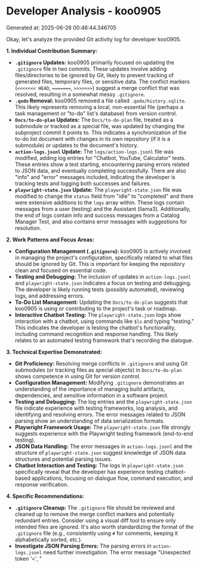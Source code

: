 # Developer Analysis - koo0905
Generated at: 2025-06-28 00:46:44.346705

Okay, let's analyze the provided Git activity log for developer koo0905.

**1. Individual Contribution Summary:**

*   **`.gitignore` Updates:** koo0905 primarily focused on updating the `.gitignore` file in two commits. These updates involve adding files/directories to be ignored by Git, likely to prevent tracking of generated files, temporary files, or sensitive data. The conflict markers (`<<<<<<< HEAD`, `=======`, `>>>>>>>`) suggest a merge conflict that was resolved, resulting in a somewhat messy `.gitignore`.
*   **`.qodo` Removal:** koo0905 removed a file called `.qodo/history.sqlite`.  This likely represents removing a local, non-essential file (perhaps a task management or "to-do" list's database) from version control.
*   **`Docs/to-do-plan` Updates:** The `Docs/to-do-plan` file, treated as a submodule or tracked as a special file, was updated by changing the subproject commit it points to. This indicates a synchronization of the to-do list document with changes in its own repository (if it is a submodule) or updates to the document's history.
*   **`action-logs.jsonl` Update:** The `logs/action-logs.jsonl` file was modified, adding log entries for "Chatbot, YouTube, Calculator" tests. These entries show a test starting, encountering parsing errors related to JSON data, and eventually completing successfully.  There are also "info" and "error" messages included, indicating the developer is tracking tests and logging both successes and failures.
*   **`playwright-state.json` Update:** The `playwright-state.json` file was modified to change the `status` field from "idle" to "completed" and there were extensive additions to the `logs` array within. These logs contain messages from a user (testing) and the Assistant (llama3). Additionally, the end of logs contain info and success messages from a Catalog Manager Test, and also contains error messages with suggestions for resolution.

**2. Work Patterns and Focus Areas:**

*   **Configuration Management (`.gitignore`):**  koo0905 is actively involved in managing the project's configuration, specifically related to what files should be ignored by Git.  This is important for keeping the repository clean and focused on essential code.
*   **Testing and Debugging:** The inclusion of updates in `action-logs.jsonl` and `playwright-state.json` indicates a focus on testing and debugging. The developer is likely running tests (possibly automated), reviewing logs, and addressing errors.
*   **To-Do List Management:** Updating the `Docs/to-do-plan` suggests that koo0905 is using or contributing to the project's task or roadmap.
*   **Interactive Chatbot Testing:**  The `playwright-state.json` logs show interaction with a chatbot, using commands like `$ls` and typing "testing." This indicates the developer is testing the chatbot's functionality, including command recognition and response handling. This likely relates to an automated testing framework that's recording the dialogue.

**3. Technical Expertise Demonstrated:**

*   **Git Proficiency:** Resolving merge conflicts in `.gitignore` and using Git submodules (or tracking files as special objects) in `Docs/to-do-plan` shows competence in using Git for version control.
*   **Configuration Management:**  Modifying `.gitignore` demonstrates an understanding of the importance of managing build artifacts, dependencies, and sensitive information in a software project.
*   **Testing and Debugging:** The log entries and the `playwright-state.json` file indicate experience with testing frameworks, log analysis, and identifying and resolving errors. The error messages related to JSON parsing show an understanding of data serialization formats.
*   **Playwright Framework Usage:** The `playwright-state.json` file strongly suggests experience with the Playwright testing framework (end-to-end testing).
*   **JSON Data Handling:** The error messages in `action-logs.jsonl` and the structure of `playwright-state.json` suggest knowledge of JSON data structures and potential parsing issues.
*   **Chatbot Interaction and Testing:** The logs in `playwright-state.json` specifically reveal that the developer has experience testing chatbot-based applications, focusing on dialogue flow, command execution, and response verification.

**4. Specific Recommendations:**

*   **`.gitignore` Cleanup:** The `.gitignore` file should be reviewed and cleaned up to remove the merge conflict markers and potentially redundant entries.  Consider using a visual diff tool to ensure only intended files are ignored.  It's also worth standardizing the format of the `.gitignore` file (e.g., consistently using `#` for comments, keeping it alphabetically sorted, etc.).
*   **Investigate JSON Parsing Errors:** The parsing errors in `action-logs.jsonl` need further investigation.  The error message "Unexpected token '<', \"<title>Err\"... is not valid JSON" strongly suggests that the code is attempting to parse HTML (likely an error page) as JSON.  The developer should trace the source of the data being parsed and ensure it's valid JSON before attempting to parse it.  Implement proper error handling for cases where the data is not in the expected format.
*   **Playwright Browser Installation:** The "Executable doesn't exist" error message in the Playwright logs indicates a missing browser installation. The developer should follow the suggestion provided in the error message and run `npx playwright install` to download the necessary browsers for Playwright tests to execute correctly.
*   **Chatbot Testing Strategy:** While the logs show interaction with the chatbot, consider developing a more structured testing strategy for the chatbot functionality. This might involve creating specific test cases for different commands, error conditions, and user input scenarios. This would ensure more thorough testing and improve the chatbot's reliability.

In summary, koo0905 is a developer who appears to be involved in configuration management, testing, and debugging, with experience using Git, Playwright, and working with JSON data.  The recommendations focus on improving code quality, addressing errors, and developing a more robust testing strategy.

